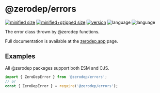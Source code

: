 # @zerodep/errors

[![minified size](https://img.shields.io/bundlephobia/min/@zerodep/errors?style=flat-square&color=blue)](https://bundlephobia.com/package/@zerodep/errors)
[![minified+gzipped size](https://img.shields.io/bundlephobia/minzip/@zerodep/errors?style=flat-square&color=blue)](https://bundlephobia.com/package/@zerodep/errors)
[![version](https://img.shields.io/npm/v/@zerodep/errors?style=flat-square&color=blue)](https://www.npmjs.com/package/@zerodep/errors)
![language](https://img.shields.io/github/languages/top/cdepage/zerodep?style=flat-square)
![language](https://img.shields.io/badge/types-included-blue?style=flat-square)

The error class thrown by @zerodep functions.

Full documentation is available at the [zerodep.app](http://zerodep.app) page.

## Examples

All @zerodep packages support both ESM and CJS.

```javascript
import { ZeroDepError } from '@zerodep/errors';
// or
const { ZeroDepError } = require('@zerodep/errors');
```
